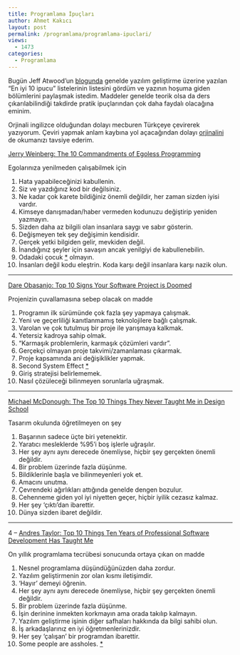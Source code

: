 ```yaml
---
title: Programlama İpuçları
author: Ahmet Kakıcı
layout: post
permalink: /programlama/programlama-ipuclari/
views:
  - 1473
categories:
  - Programlama
---
```

Bugün Jeff Atwood&#8217;un <a rel="nofollow" alt="Coding Horror" href="http://www.codinghorror.com/blog/">blogunda</a> genelde yazılım geliştirme üzerine yazılan &#8220;En iyi 10 ipucu&#8221; listelerinin listesini gördüm ve yazının hoşuma giden bölümlerini paylaşmak istedim. Maddeler genelde teorik olsa da ders çıkarılabilindiği takdirde pratik ipuçlarından çok daha faydalı olacağına eminim. 

Orjinali ingilizce olduğundan dolayı mecburen Türkçeye çevirerek yazıyorum. Çeviri yapmak anlam kaybına yol açacağından dolayı <a rel="nofollow" href="http://www.codinghorror.com/blog/archives/000822.html">orjinalini</a> de okumanızı tavsiye ederim. 

<a rel="nofollow" href="http://www.codinghorror.com/blog/archives/000584.html"> Jerry Weinberg: The 10 Commandments of Egoless Programming</a>  
  
Egolarınıza yenilmeden çalışabilmek için

  1. Hata yapabileceğinizi kabullenin.
  2. Siz ve yazdığınız kod bir değilsiniz.
  3. Ne kadar çok karete bildiğiniz önemli değildir, her zaman sizden iyisi vardır. 
  4. Kimseye danışmadan/haber vermeden kodunuzu değiştirip yeniden yazmayın.
  5. Sizden daha az bilgili olan insanlara saygı ve sabır gösterin.
  6. Değişmeyen tek şey değişimin kendisidir.
  7. Gerçek yetki bilgiden gelir, mevkiden değil.
  8. İnandığınız şeyler için savaşın ancak yenilgiyi de kabullenebilin.
  9. Odadaki çocuk <a  rel="nofollow"  href="http://www.codinghorror.com/blog/archives/000080.html">*</a> olmayın.
 10. İnsanları değil kodu eleştrin. Koda karşı değil insanlara karşı nazik olun.

<!--more-->

* * *

<a rel="nofollow" href="http://www.25hoursaday.com/weblog/PermaLink.aspx?guid=a76eab63-70f0-48b4-8b75-66c366a651cd">Dare Obasanjo: Top 10 Signs Your Software Project is Doomed</a>  
  
Projenizin çuvallamasına sebep olacak on madde

  1. Programın ilk sürümünde çok fazla şey yapmaya çalışmak.
  2. Yeni ve geçerliliği kanıtlanmamış teknolojilere bağlı çalışmak.
  3. Varolan ve çok tutulmuş bir proje ile yarışmaya kalkmak.
  4. Yetersiz kadroya sahip olmak.
  5. &#8220;Karmaşık problemlerin, karmaşık çözümleri vardır&#8221;.
  6. Gerçekçi olmayan proje takvimi/zamanlaması çıkarmak.
  7. Proje kapsamında ani değişiklikler yapmak.
  8. Second System Effect <a rel="nofollow" href="http://en.wikipedia.org/wiki/Second-system_effect">*</a>
  9. Giriş stratejisi belirlememek.
 10. Nasıl çözüleceği bilinmeyen sorunlarla uğraşmak.

* * *

<a rel="nofollow" href="http://www.arkitectrue.com/the-top-10-things-they-never-taught-me-in-design-school/">Michael McDonough: The Top 10 Things They Never Taught Me in Design School</a>  
  
Tasarım okulunda öğretilmeyen on şey

  1. Başarının sadece üçte biri yetenektir.
  2. Yaratıcı mesleklerde %95&#8217;i boş işlerle uğraşılır.
  3. Her şey aynı aynı derecede önemliyse, hiçbir şey gerçekten önemli değildir.
  4. Bir problem üzerinde fazla düşünme.
  5. Bildiklerinle başla ve bilinmeyenleri yok et.
  6. Amacını unutma.
  7. Çevrendeki ağırlıkları attığında genelde dengen bozulur.
  8. Cehenneme giden yol iyi niyetten geçer, hiçbir iyilik cezasız kalmaz.
  9. Her şey &#8216;çıktı&#8217;dan ibarettir.
 10. Dünya sizden ibaret değildir.

* * *

4 &#8211; <a rel="nofollow" href="http://www.taylor.se/blog/2007/03/22/top-ten-things-ten-years-of-professional-software-development-has-taught-me/">Andres Taylor: Top 10 Things Ten Years of Professional Software Development Has Taught Me</a>  
  
On yıllık programlama tecrübesi sonucunda ortaya çıkan on madde

  1. Nesnel programlama düşündüğünüzden daha zordur.
  2. Yazılım geliştirmenin zor olan kısmı iletişimdir.
  3. &#8216;Hayır&#8217; demeyi öğrenin.
  4. Her şey aynı aynı derecede önemliyse, hiçbir şey gerçekten önemli değildir.
  5. Bir problem üzerinde fazla düşünme.
  6. İşin derinine inmekten korkmayın ama orada takılıp kalmayın.
  7. Yazılım geliştirme işinin diğer safhaları hakkında da bilgi sahibi olun.
  8. İş arkadaşlarınız en iyi öğretmenlerinizdir.
  9. Her şey &#8216;çalışan&#8217; bir programdan ibarettir.
 10. Some people are assholes. <a rel="nofollow" href="http://www.google.com.tr/search?q=Some+people+are+assholes">*</a>
